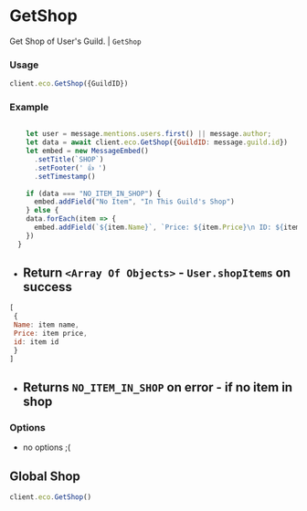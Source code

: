# GetShop

Get Shop of User's Guild. | `GetShop`

### Usage

```js
client.eco.GetShop({GuildID}) 
```

### Example

```js

    let user = message.mentions.users.first() || message.author;
    let data = await client.eco.GetShop({GuildID: message.guild.id})
    let embed = new MessageEmbed()
      .setTitle(`SHOP`)
      .setFooter(' 👍 ')
      .setTimestamp()
      
    if (data === "NO_ITEM_IN_SHOP") {
      embed.addField("No Item", "In This Guild's Shop")
    } else {
    data.forEach(item => {
      embed.addField(`${item.Name}`, `Price: ${item.Price}\n ID: ${item.id}`)
    })
  }
```

- ## Return `<Array Of Objects>` - `User.shopItems` on success
 
```js
[
 { 
 Name: item name, 
 Price: item price,
 id: item id
 }
]
```

- ## Returns `NO_ITEM_IN_SHOP` on error - if no item in shop

### Options

- no options ;(

## Global Shop

```js
client.eco.GetShop() 
```